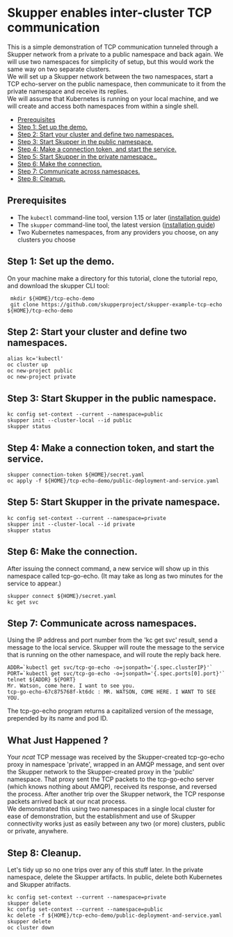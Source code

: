 # Skupper enables inter-cluster TCP communication

This is a simple demonstration of TCP communication tunneled through a Skupper network from a private to a public namespace and back again. We will use two namespaces for simplicity of setup, but this would work the same way on two separate clusters. 
<br/>
We will set up a Skupper network between the two namespaces, start a TCP echo-server on the public namespace, then communicate to it from the private namespace and receive its replies. 
<br/>
We will assume that Kubernetes is running on your local machine, and we will create and access both namespaces from within a single shell.

* [Prerequisites](#prereq)
* [Step 1: Set up the demo.](#step_1)
* [Step 2: Start your cluster and define two namespaces.](#step_2)
* [Step 3: Start Skupper in the public namespace.](#step_3)
* [Step 4: Make a connection token, and start the service.](#step_4)
* [Step 5: Start Skupper in the private namespace..](#step_5)
* [Step 6: Make the connection.](#step_6)
* [Step 7: Communicate across namespaces.](#step_7)
* [Step 8: Cleanup.](#step_8)

## Prerequisites  <a name="prereq"></a>

* The `kubectl` command-line tool, version 1.15 or later ([installation guide](https://kubernetes.io/docs/tasks/tools/install-kubectl/))
* The `skupper` command-line tool, the latest version ([installation guide](https://skupper.io/start/index.html#step-1-install-the-skupper-command-line-tool-in-your-environment))
* Two Kubernetes namespaces, from any providers you choose, on any clusters you choose




## Step 1: Set up the demo. <a name="step_1"></a>

On your machine make a directory for this tutorial, clone the tutorial repo, and download the skupper CLI tool:

   ```
    mkdir ${HOME}/tcp-echo-demo
    git clone https://github.com/skupperproject/skupper-example-tcp-echo ${HOME}/tcp-echo-demo
   ```



## Step 2: Start your cluster and define two namespaces.  <a name="step_2"></a>

   ```
   alias kc='kubectl'
   oc cluster up
   oc new-project public
   oc new-project private
   ```

## Step 3: Start Skupper in the public namespace.  <a name="step_3"></a>

   ```
   kc config set-context --current --namespace=public
   skupper init --cluster-local --id public
   skupper status
   ```

## Step 4: Make a connection token, and start the service. <a name="step_4"></a>

   ```
   skupper connection-token ${HOME}/secret.yaml
   oc apply -f ${HOME}/tcp-echo-demo/public-deployment-and-service.yaml

   ```

## Step 5: Start Skupper in the private namespace.  <a name="step_5"></a>

   ```
   kc config set-context --current --namespace=private
   skupper init --cluster-local --id private
   skupper status
   ```

## Step 6: Make the connection.  <a name="step_6"></a>

After issuing the connect command, a new service will show up in this namespace called tcp-go-echo. (It may take as long as two minutes for the service to appear.)

   ```
   skupper connect ${HOME}/secret.yaml
   kc get svc
   ```


## Step 7: Communicate across namespaces.  <a name="step_7"></a>

Using the IP address and port number from the 'kc get svc' result, send a message to the local service. Skupper will route the message to the service that is running on the other namespace, and will route the reply back here.

   ```
   ADDR=`kubectl get svc/tcp-go-echo -o=jsonpath='{.spec.clusterIP}'`
   PORT=`kubectl get svc/tcp-go-echo -o=jsonpath='{.spec.ports[0].port}'`
   telnet ${ADDR} ${PORT}
   Mr. Watson, come here. I want to see you.
   tcp-go-echo-67c875768f-kt6dc : MR. WATSON, COME HERE. I WANT TO SEE YOU.
   ```

The tcp-go-echo program returns a capitalized version of the message, prepended by its name and pod ID.


## What Just Happened ?

Your <i>ncat</i> TCP message was received by the Skupper-created tcp-go-echo proxy in namespace 'private', wrapped in an AMQP message, and sent over the Skupper network to the Skupper-created proxy in the 'public' namespace. That proxy sent the TCP packets to the tcp-go-echo server (which knows nothing about AMQP), received its response, and reversed the process. After another trip over the Skupper network, the TCP response packets arrived back at our ncat process.
<br/>
We demonstrated this using two namespaces in a single local cluster for ease of demonstration, but the establishment and use of Skupper connectivity works just as easily between any two (or more) clusters, public or private, anywhere.
<br/>


## Step 8: Cleanup. <a name="step_8"></a>

Let's tidy up so no one trips over any of this stuff later. In the private namespace, delete the Skupper artifacts. In public, delete both Kubernetes and Skupper atrifacts.

   ```
   kc config set-context --current --namespace=private
   skupper delete
   kc config set-context --current --namespace=public
   kc delete -f ${HOME}/tcp-echo-demo/public-deployment-and-service.yaml
   skupper delete
   oc cluster down
   ```
<br/>
<br/>
